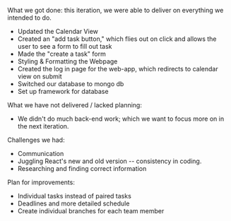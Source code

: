 What we got done: this iteration, we were able to deliver on everything we intended to do.
- Updated the Calendar View
- Created an "add task button," which flies out on click and allows the user to see a form to fill out task
- Made the "create a task" form
- Styling & Formatting the Webpage
- Created the log in page for the web-app, which redirects to calendar view on submit
- Switched our database to mongo db
- Set up framework for database 


What we have not delivered / lacked planning: 
- We didn't do much back-end work; which we want to focus more on in the next iteration.

Challenges we had: 
- Communication
- Juggling React's new and old version -- consistency in coding.
- Researching and finding correct information

Plan for improvements:
- Individual tasks instead of paired tasks
- Deadlines and more detailed schedule
- Create individual branches for each team member 
